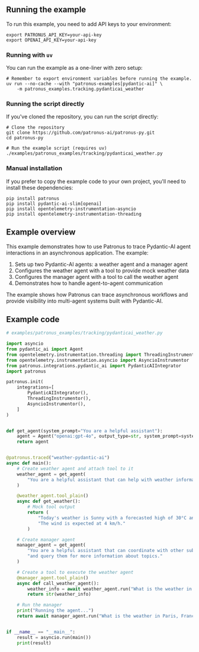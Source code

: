 ## Running the example

To run this example, you need to add API keys to your environment:

```shell
export PATRONUS_API_KEY=your-api-key
export OPENAI_API_KEY=your-api-key

```

### Running with `uv`

You can run the example as a one-liner with zero setup:

```shell
# Remember to export environment variables before running the example.
uv run --no-cache --with "patronus-examples[pydantic-ai]" \
    -m patronus_examples.tracking.pydanticai_weather

```

### Running the script directly

If you've cloned the repository, you can run the script directly:

```shell
# Clone the repository
git clone https://github.com/patronus-ai/patronus-py.git
cd patronus-py

# Run the example script (requires uv)
./examples/patronus_examples/tracking/pydanticai_weather.py

```

### Manual installation

If you prefer to copy the example code to your own project, you'll need to install these dependencies:

```shell
pip install patronus
pip install pydantic-ai-slim[openai]
pip install opentelemetry-instrumentation-asyncio
pip install opentelemetry-instrumentation-threading

```

## Example overview

This example demonstrates how to use Patronus to trace Pydantic-AI agent interactions in an asynchronous application. The example:

1. Sets up two Pydantic-AI agents: a weather agent and a manager agent
1. Configures the weather agent with a tool to provide mock weather data
1. Configures the manager agent with a tool to call the weather agent
1. Demonstrates how to handle agent-to-agent communication

The example shows how Patronus can trace asynchronous workflows and provide visibility into multi-agent systems built with Pydantic-AI.

## Example code

```python
# examples/patronus_examples/tracking/pydanticai_weather.py

import asyncio
from pydantic_ai import Agent
from opentelemetry.instrumentation.threading import ThreadingInstrumentor
from opentelemetry.instrumentation.asyncio import AsyncioInstrumentor
from patronus.integrations.pydantic_ai import PydanticAIIntegrator
import patronus

patronus.init(
    integrations=[
        PydanticAIIntegrator(),
        ThreadingInstrumentor(),
        AsyncioInstrumentor(),
    ]
)


def get_agent(system_prompt="You are a helpful assistant"):
    agent = Agent("openai:gpt-4o", output_type=str, system_prompt=system_prompt)
    return agent


@patronus.traced("weather-pydantic-ai")
async def main():
    # Create weather agent and attach tool to it
    weather_agent = get_agent(
        "You are a helpful assistant that can help with weather information."
    )

    @weather_agent.tool_plain()
    async def get_weather():
        # Mock tool output
        return (
            "Today's weather is Sunny with a forecasted high of 30°C and a low of 25°C. "
            "The wind is expected at 4 km/h."
        )

    # Create manager agent
    manager_agent = get_agent(
        "You are a helpful assistant that can coordinate with other subagents "
        "and query them for more information about topics."
    )

    # Create a tool to execute the weather agent
    @manager_agent.tool_plain()
    async def call_weather_agent():
        weather_info = await weather_agent.run("What is the weather in Paris, France?")
        return str(weather_info)

    # Run the manager
    print("Running the agent...")
    return await manager_agent.run("What is the weather in Paris, France?")


if __name__ == "__main__":
    result = asyncio.run(main())
    print(result)

```
